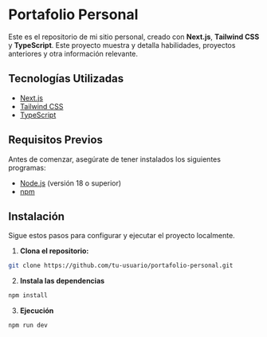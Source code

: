 # Portafolio Personal

Este es el repositorio de mi sitio personal, creado con **Next.js**, **Tailwind CSS** y **TypeScript**. Este proyecto muestra y detalla habilidades, proyectos anteriores y otra información relevante.

## Tecnologías Utilizadas

- [Next.js](https://nextjs.org/)
- [Tailwind CSS](https://tailwindcss.com/)
- [TypeScript](https://www.typescriptlang.org/)

## Requisitos Previos

Antes de comenzar, asegúrate de tener instalados los siguientes programas:

- [Node.js](https://nodejs.org/en/) (versión 18 o superior)
- [npm](https://www.npmjs.com/)

## Instalación

Sigue estos pasos para configurar y ejecutar el proyecto localmente.

1. **Clona el repositorio:**

```bash
git clone https://github.com/tu-usuario/portafolio-personal.git
```

2. **Instala las dependencias**

```bash
npm install
```

3. **Ejecución**

```bash
npm run dev
```
